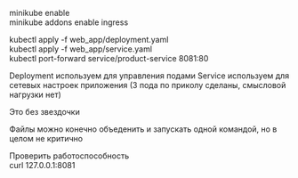 minikube enable  
minikube addons enable ingress  

kubectl apply -f web_app/deployment.yaml  
kubectl apply -f web_app/service.yaml  
kubectl port-forward service/product-service 8081:80  


Deployment используем для управления подами
Service используем для сетевых настроек приложения 
(3 пода по приколу сделаны, смысловой нагрузки нет)  

Это без звездочки  

Файлы можно конечно объеденить и запускать одной командой, но в целом не критично  

Проверить работоспособность  
curl 127.0.0.1:8081

